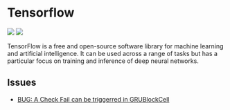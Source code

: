 
# Tensorflow

[![](https://img.shields.io/badge/Tensorflow-docs-green)](https://www.tensorflow.org/)
[![](https://img.shields.io/badge/Tensorflow-repo-blue)](https://github.com/tensorflow/tensorflow)

TensorFlow is a free and open-source software library for machine learning and artificial intelligence. It can be used across a range of tasks but has a particular focus on training and inference of deep neural networks. 

## Issues

- [BUG: A Check Fail can be triggerred in GRUBlockCell](https://github.com/tensorflow/tensorflow/issues/58261)
